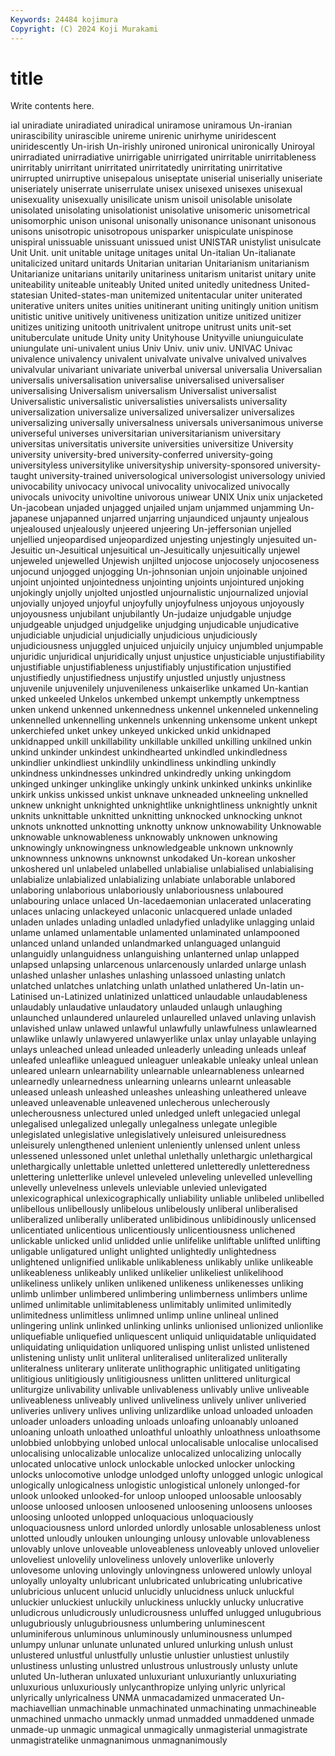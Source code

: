 ```yaml
---
Keywords: 24484 kojimura
Copyright: (C) 2024 Koji Murakami
---
```


# title

Write contents here.



ial uniradiate uniradiated uniradical uniramose uniramous Un-iranian unirascibility unirascible
unireme unirenic unirhyme uniridescent uniridescently Un-irish Un-irishly unironed unironical unironically
Uniroyal unirradiated unirradiative unirrigable unirrigated unirritable unirritableness unirritably unirritant unirritated
unirritatedly unirritating unirritative unirrupted unirruptive unisepalous uniseptate uniserial uniserially uniseriate
uniseriately uniserrate uniserrulate unisex unisexed unisexes unisexual unisexuality unisexually unisilicate
unism unisoil unisolable unisolate unisolated unisolating unisolationist unisolative unisomeric unisometrical
unisomorphic unison unisonal unisonally unisonance unisonant unisonous unisons unisotropic unisotropous
unisparker unispiculate unispinose unispiral unissuable unissuant unissued unist UNISTAR unistylist
unisulcate Unit Unit. unit unitable unitage unitages unital Un-italian Un-italianate
unitalicized unitard unitards Unitarian unitarian Unitarianism unitarianism Unitarianize unitarians unitarily
unitariness unitarism unitarist unitary unite uniteability uniteable uniteably United united
unitedly unitedness United-statesian United-states-man unitemized unitentacular uniter uniterated uniterative uniters
unites unities unitinerant uniting unitingly unition unitism unitistic unitive unitively
unitiveness unitization unitize unitized unitizer unitizes unitizing unitooth unitrivalent unitrope
unitrust units unit-set unituberculate unitude Unity unity Unityhouse Unityville uniunguiculate
uniungulate uni-univalent unius Univ Univ. univ univ. UNIVAC Univac univalence
univalency univalent univalvate univalve univalved univalves univalvular univariant univariate univerbal
universal universalia Universalian universalis universalisation universalise universalised universaliser universalising Universalism
universalism Universalist universalist Universalistic universalistic universalisties universalists universality universalization universalize
universalized universalizer universalizes universalizing universally universalness universals universanimous universe universeful
universes universitarian universitarianism universitary universitas universitatis universite universities universitize University
university university-bred university-conferred university-going universityless universitylike universityship university-sponsored university-taught university-trained
universological universologist universology univied univocability univocacy univocal univocality univocalized univocally
univocals univocity univoltine univorous uniwear UNIX Unix unix unjacketed Un-jacobean
unjaded unjagged unjailed unjam unjammed unjamming Un-japanese unjapanned unjarred unjarring
unjaundiced unjaunty unjealous unjealoused unjealously unjeered unjeering Un-jeffersonian unjelled unjellied
unjeopardised unjeopardized unjesting unjestingly unjesuited un-Jesuitic un-Jesuitical unjesuitical un-Jesuitically unjesuitically
unjewel unjeweled unjewelled Unjewish unjilted unjocose unjocosely unjocoseness unjocund unjogged
unjogging Un-johnsonian unjoin unjoinable unjoined unjoint unjointed unjointedness unjointing unjoints
unjointured unjoking unjokingly unjolly unjolted unjostled unjournalistic unjournalized unjovial unjovially
unjoyed unjoyful unjoyfully unjoyfulness unjoyous unjoyously unjoyousness unjubilant unjubilantly Un-judaize
unjudgable unjudge unjudgeable unjudged unjudgelike unjudging unjudicable unjudicative unjudiciable unjudicial
unjudicially unjudicious unjudiciously unjudiciousness unjuggled unjuiced unjuicily unjuicy unjumbled unjumpable
unjuridic unjuridical unjuridically unjust unjustice unjusticiable unjustifiability unjustifiable unjustifiableness unjustifiably
unjustification unjustified unjustifiedly unjustifiedness unjustify unjustled unjustly unjustness unjuvenile unjuvenilely
unjuvenileness unkaiserlike unkamed Un-kantian unked unkeeled Unkelos unkembed unkempt unkemptly
unkemptness unken unkend unkenned unkennedness unkennel unkenneled unkenneling unkennelled unkennelling
unkennels unkenning unkensome unkent unkept unkerchiefed unket unkey unkeyed unkicked
unkid unkidnaped unkidnapped unkill unkillability unkillable unkilled unkilling unkilned unkin
unkind unkinder unkindest unkindhearted unkindled unkindledness unkindlier unkindliest unkindlily unkindliness
unkindling unkindly unkindness unkindnesses unkindred unkindredly unking unkingdom unkinged unkinger
unkinglike unkingly unkink unkinked unkinks unkinlike unkirk unkiss unkissed unkist
unknave unkneaded unkneeling unknelled unknew unknight unknighted unknightlike unknightliness unknightly
unknit unknits unknittable unknitted unknitting unknocked unknocking unknot unknots unknotted
unknotting unknotty unknow unknowability Unknowable unknowable unknowableness unknowably unknowen unknowing
unknowingly unknowingness unknowledgeable unknown unknownly unknownness unknowns unknownst unkodaked Un-korean
unkosher unkoshered unl unlabeled unlabelled unlabialise unlabialised unlabialising unlabialize unlabialized
unlabializing unlabiate unlaborable unlabored unlaboring unlaborious unlaboriously unlaboriousness unlaboured unlabouring
unlace unlaced Un-lacedaemonian unlacerated unlacerating unlaces unlacing unlackeyed unlaconic unlacquered
unlade unladed unladen unlades unlading unladled unladyfied unladylike unlagging unlaid
unlame unlamed unlamentable unlamented unlaminated unlampooned unlanced unland unlanded unlandmarked
unlanguaged unlanguid unlanguidly unlanguidness unlanguishing unlanterned unlap unlapped unlapsed unlapsing
unlarcenous unlarcenously unlarded unlarge unlash unlashed unlasher unlashes unlashing unlassoed
unlasting unlatch unlatched unlatches unlatching unlath unlathed unlathered Un-latin un-Latinised
un-Latinized unlatinized unlatticed unlaudable unlaudableness unlaudably unlaudative unlaudatory unlauded unlaugh
unlaughing unlaunched unlaundered unlaureled unlaurelled unlaved unlaving unlavish unlavished unlaw
unlawed unlawful unlawfully unlawfulness unlawlearned unlawlike unlawly unlawyered unlawyerlike unlax
unlay unlayable unlaying unlays unleached unlead unleaded unleaderly unleading unleads
unleaf unleafed unleaflike unleagued unleaguer unleakable unleaky unleal unlean unleared
unlearn unlearnability unlearnable unlearnableness unlearned unlearnedly unlearnedness unlearning unlearns unlearnt
unleasable unleased unleash unleashed unleashes unleashing unleathered unleave unleaved unleavenable
unleavened unlecherous unlecherously unlecherousness unlectured unled unledged unleft unlegacied unlegal
unlegalised unlegalized unlegally unlegalness unlegate unlegible unlegislated unlegislative unlegislatively unleisured
unleisuredness unleisurely unlengthened unlenient unleniently unlensed unlent unless unlessened unlessoned
unlet unlethal unlethally unlethargic unlethargical unlethargically unlettable unletted unlettered unletteredly
unletteredness unlettering unletterlike unlevel unleveled unleveling unlevelled unlevelling unlevelly unlevelness
unlevels unleviable unlevied unlevigated unlexicographical unlexicographically unliability unliable unlibeled unlibelled
unlibellous unlibellously unlibelous unlibelously unliberal unliberalised unliberalized unliberally unliberated unlibidinous
unlibidinously unlicensed unlicentiated unlicentious unlicentiously unlicentiousness unlichened unlickable unlicked unlid
unlidded unlie unlifelike unliftable unlifted unlifting unligable unligatured unlight unlighted
unlightedly unlightedness unlightened unlignified unlikable unlikableness unlikably unlike unlikeable unlikeableness
unlikeably unliked unlikelier unlikeliest unlikelihood unlikeliness unlikely unliken unlikened unlikeness
unlikenesses unliking unlimb unlimber unlimbered unlimbering unlimberness unlimbers unlime unlimed
unlimitable unlimitableness unlimitably unlimited unlimitedly unlimitedness unlimitless unlimned unlimp unline
unlineal unlined unlingering unlink unlinked unlinking unlinks unlionised unlionized unlionlike
unliquefiable unliquefied unliquescent unliquid unliquidatable unliquidated unliquidating unliquidation unliquored unlisping
unlist unlisted unlistened unlistening unlisty unlit unliteral unliteralised unliteralized unliterally
unliteralness unliterary unliterate unlithographic unlitigated unlitigating unlitigious unlitigiously unlitigiousness unlitten
unlittered unliturgical unliturgize unlivability unlivable unlivableness unlivably unlive unliveable unliveableness
unliveably unlived unliveliness unlively unliver unliveried unliveries unlivery unlives unliving
unlizardlike unload unloaded unloaden unloader unloaders unloading unloads unloafing unloanably
unloaned unloaning unloath unloathed unloathful unloathly unloathness unloathsome unlobbied unlobbying
unlobed unlocal unlocalisable unlocalise unlocalised unlocalising unlocalizable unlocalize unlocalized unlocalizing
unlocally unlocated unlocative unlock unlockable unlocked unlocker unlocking unlocks unlocomotive
unlodge unlodged unlofty unlogged unlogic unlogical unlogically unlogicalness unlogistic unlogistical
unlonely unlonged-for unlook unlooked unlooked-for unloop unlooped unloosable unloosably unloose
unloosed unloosen unloosened unloosening unloosens unlooses unloosing unlooted unlopped unloquacious
unloquaciously unloquaciousness unlord unlorded unlordly unlosable unlosableness unlost unlotted unloudly
unlouken unlounging unlousy unlovable unlovableness unlovably unlove unloveable unloveableness unloveably
unloved unlovelier unloveliest unlovelily unloveliness unlovely unloverlike unloverly unlovesome unloving
unlovingly unlovingness unlowered unlowly unloyal unloyally unloyalty unlubricant unlubricated unlubricating
unlubricative unlubricious unlucent unlucid unlucidly unlucidness unluck unluckful unluckier unluckiest
unluckily unluckiness unluckly unlucky unlucrative unludicrous unludicrously unludicrousness unluffed unlugged
unlugubrious unlugubriously unlugubriousness unlumbering unluminescent unluminiferous unluminous unluminously unluminousness unlumped
unlumpy unlunar unlunate unlunated unlured unlurking unlush unlust unlustered unlustful
unlustfully unlustie unlustier unlustiest unlustily unlustiness unlusting unlustred unlustrous unlustrously
unlusty unlute unluted Un-lutheran unluxated unluxuriant unluxuriantly unluxuriating unluxurious unluxuriously
unlycanthropize unlying unlyric unlyrical unlyrically unlyricalness UNMA unmacadamized unmacerated Un-machiavellian
unmachinable unmachinated unmachinating unmachineable unmachined unmacho unmackly unmad unmadded unmaddened
unmade unmade-up unmagic unmagical unmagically unmagisterial unmagistrate unmagistratelike unmagnanimous unmagnanimously
